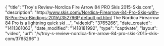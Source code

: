 {
    "title": "Troy's Review-Nordica Fire Arrow 84 PRO Skis 2015-Skis.com",
    "description": "http:\/\/www.skis.com\/Nordica-Firearrow-84-Pro-Skis-with-N-Pro-Evo-Bindings-2015\/352766P,default,pd.html The Nordica Firearrow 84 Pro is a lightning quick ski ...",
    "videoid": "3765266",
    "date_created": "1411361063",
    "date_modified": "1418181992",
    "type": "captivate",
    "layout": "video",
    "url": "\/v\/troy-s-review-nordica-fire-arrow-84-pro-skis-2015-skis-com\/3765266"
}